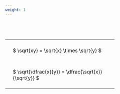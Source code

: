 ```yaml
---
weight: 1
---
```


#  
<br>
<style type="text/css">
#T_ad944 th.col_heading {
  text-align: left;
  font-size: 1em;
}
#T_ad944 td {
  text-align: left;
  font-size: 1em;
  padding: 1.5em;
}
#T_ad944_row0_col0, #T_ad944_row1_col0 {
  width: 300px;
  white-space: pre-wrap;
}
</style>
<table id="T_ad944">
  <thead>
  </thead>
  <tbody>
    <tr>
      <td id="T_ad944_row0_col0" class="data row0 col0" >$ \sqrt{xy} = \sqrt{x} \times \sqrt{y} $</td>
    </tr>
    <tr>
      <td id="T_ad944_row1_col0" class="data row1 col0" >$ \sqrt{\dfrac{x}{y}} = \dfrac{\sqrt{x}}{\sqrt{y}} $</td>
    </tr>
  </tbody>
</table>
